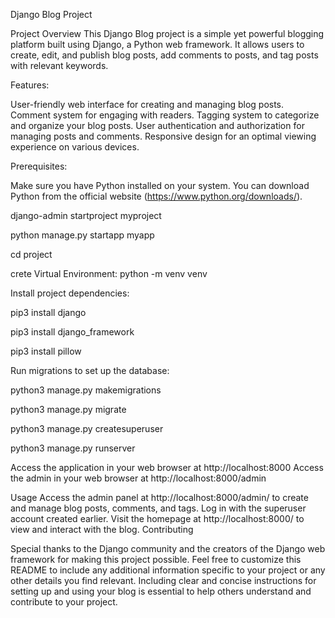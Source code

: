 Django Blog Project

Project Overview This Django Blog project is a simple yet powerful blogging platform built using Django, a Python web framework. It allows users to create, edit, and publish blog posts, add comments to posts, and tag posts with relevant keywords.

Features:

User-friendly web interface for creating and managing blog posts. Comment system for engaging with readers. Tagging system to categorize and organize your blog posts. User authentication and authorization for managing posts and comments. Responsive design for an optimal viewing experience on various devices.


Prerequisites:

Make sure you have Python installed on your system. You can download Python from the official website (https://www.python.org/downloads/).


django-admin startproject myproject

python manage.py startapp myapp

cd project

crete Virtual Environment: python -m venv venv

Install project dependencies:

pip3 install django

pip3 install django_framework

pip3 install pillow

Run migrations to set up the database:

python3 manage.py makemigrations

python3 manage.py migrate

python3 manage.py createsuperuser

python3 manage.py runserver

Access the application in your web browser at http://localhost:8000 Access the admin in your web browser at http://localhost:8000/admin

Usage Access the admin panel at http://localhost:8000/admin/ to create and manage blog posts, comments, and tags. Log in with the superuser account created earlier. Visit the homepage at http://localhost:8000/ to view and interact with the blog. Contributing

Special thanks to the Django community and the creators of the Django web framework for making this project possible. Feel free to customize this README to include any additional information specific to your project or any other details you find relevant. Including clear and concise instructions for setting up and using your blog is essential to help others understand and contribute to your project.
